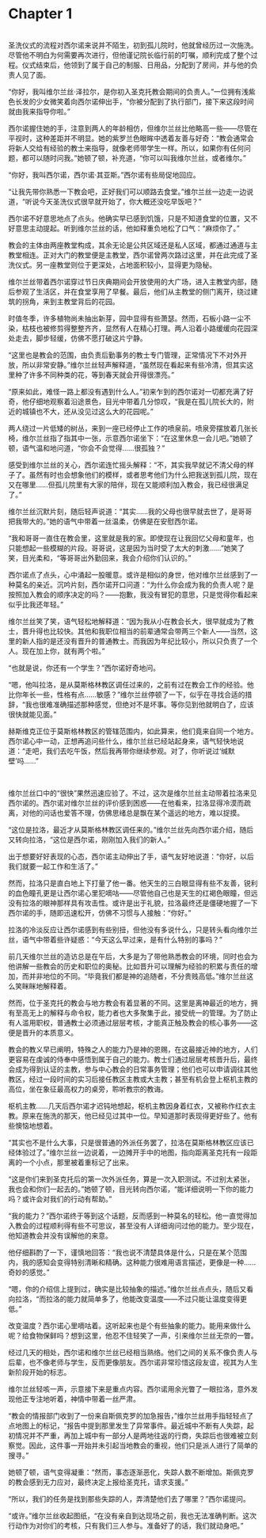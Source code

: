 # Chapter 1

<br>
圣洗仪式的流程对西尔诺来说并不陌生，初到孤儿院时，他就曾经历过一次施洗。尽管他不明白为何需要再次进行，但他谨记院长临行前的叮嘱，顺利完成了整个过程。仪式结束后，他领到了属于自己的制服、日用品，分配到了房间，并与他的负责人见了面。

“你好，我叫维尔兰丝·泽拉尔，是你初入圣克托教会期间的负责人。”一位拥有浅紫色长发的少女微笑着向西尔诺伸出手，“你被分配到了执行部门，接下来这段时间就由我来指导你啦。”

西尔诺握住她的手，注意到两人的年龄相仿，但维尔兰丝比他略高一些——尽管在平视时，这种差距并不明显。她的紫罗兰色眼眸中透着友善与好奇：“教会通常会将新人交给有经验的教士来指导，就像老师带学生一样。所以，如果你有任何问题，都可以随时问我。”她顿了顿，补充道，“你可以叫我维尔兰丝，或者维尔。”

“你好，我叫西尔诺，西尔诺·其亚斯。”西尔诺有些局促地回应。

“让我先带你熟悉一下教会吧，正好我们可以顺路去食堂。”维尔兰丝一边走一边说道，“听说今天圣洗仪式很早就开始了，你大概还没吃早饭吧？”

西尔诺不好意思地点了点头。他确实早已感到饥饿，只是不知道食堂的位置，又不好意思主动提起。听到维尔兰丝的话，他如释重负地松了口气：“麻烦你了。”

教会的主体由两座教堂构成，其余无论是公共区域还是私人区域，都通过通道与主教堂相连。正对大门的教堂便是主教堂，西尔诺曾两次路过这里，并在此完成了圣洗仪式。另一座教堂则位于更深处，占地面积较小，显得更为隐秘。

维尔兰丝带着西尔诺穿过节日庆典期间会开放使用的大广场，进入主教堂内部，随后参观了生活区，并在食堂享用了早餐。最后，他们从主教堂的侧门离开，绕过建筑的拐角，来到主教堂背后的花园。

时值冬季，许多植物尚未抽出新芽，园中显得有些萧瑟。然而，石板小路一尘不染，枯枝也被修剪得整整齐齐，显然有人在精心打理。两人沿着小路缓缓向花园深处走去，脚步轻缓，仿佛不愿打破这片宁静。

“这里也是教会的范围，由负责后勤事务的教士专门管理，正常情况下不对外开放，所以非常安静。”维尔兰丝轻声解释道，“虽然现在看起来有些冷清，但其实这里种了许多不同种类的花，等到春天就会开得很漂亮。”

“原来如此，难怪一路上都没有遇到什么人。”初来乍到的西尔诺对一切都充满了好奇，他仔细地观察着沿途景色，目光中带着几分惊叹，“我是在孤儿院长大的，附近的城镇也不大，还从没见过这么大的花园呢。”

两人绕过一片低矮的树丛，来到一座已经停止工作的喷泉前。喷泉旁摆放着几张长椅，维尔兰丝指了指其中一张，示意西尔诺坐下：“在这里休息一会儿吧。”她顿了顿，语气温和地问道，“你会不会觉得……很孤独？”

感受到维尔兰丝的关心，西尔诺连忙摇头解释：“不，其实我早就记不清父母的样子了。虽然有时也会想象他们的模样，或者思考他们为什么把我送到孤儿院，现在又在哪里……但孤儿院里有大家的陪伴，现在又能顺利加入教会，我已经很满足了。”

维尔兰丝沉默片刻，随后轻声说道：“其实……我的父母也很早就去世了，是哥哥把我带大的。”她的语气中带着一丝温柔，仿佛是在安慰西尔诺。

“我和哥哥一直住在教会里，这里就是我的家。即使现在让我回忆父母和童年，也只能想起一些模糊的片段。哥哥说，这是因为当时受了太大的刺激……”她笑了笑，目光柔和，“等哥哥出外勤回来，我会介绍你们认识的。”

西尔诺点了点头，心中涌起一股暖意。或许是相似的身世，他对维尔兰丝感到了一种莫名的亲近。沉吟片刻，西尔诺开口问道：“为什么你会成为我的负责人呢？是按照加入教会的顺序决定的吗？——抱歉，我没有冒犯的意思，只是觉得你看起来似乎比我还年轻。”

 维尔兰丝笑了笑，语气轻松地解释道：“因为我从小在教会长大，很早就成为了教士，晋升得也比较快。其他和我职位相当的前辈通常会带两三个新人——当然，这里的新人指的是还没有晋升的普通教士。而我因为年纪比较小，所以只负责了一个人。现在加上你，就有两个啦。”

“也就是说，你还有一个学生？”西尔诺好奇地问。

“嗯，他叫拉洛，是从莫斯格林教区调任过来的，之前有过在教会工作的经验。他比你年长一些，性格有点……敏感？”维尔兰丝停顿了一下，似乎在寻找合适的措辞，“我也很难准确描述那种感觉，但绝对不是坏事。等你见到他就明白了，应该很快就能见面。”

赫斯维克正位于莫斯格林教区的管辖范围内，如此算来，他们竟来自同一个地方。西尔诺心中一动，正想再追问些什么，维尔兰丝已经站起身来，语气轻快地说道：“走吧，我们去吃午饭，然后我再带你继续参观。对了，你听说过‘缄默壁’吗……”

<br>

维尔兰丝口中的“很快”果然迅速应验了。不过，这次是维尔兰丝主动带着拉洛来见西尔诺的。西尔诺对维尔兰丝的评价感到困惑——在他看来，拉洛显得冷漠而疏离，对他的问话也爱答不理，仿佛思绪总是飘在某个遥远的地方，难以捉摸。

“这位是拉洛，最近才从莫斯格林教区调任来的。”维尔兰丝先向西尔诺介绍，随后又转向拉洛，“这位是西尔诺，刚刚加入我们的新人。”

出于想要好好表现的心态，西尔诺主动伸出了手，语气友好地说道：“你好，以后我们就要一起工作和生活了。”

然而，拉洛只是直白地上下打量了他一番。他天生的三白眼显得有些不友善，锐利的血色瞳孔更是让西尔诺心里犯嘀咕——尽管他自己也是天生的红褐色眼瞳，但远没有拉洛的眼神那样具有攻击性。或许是出于礼貌，拉洛最终还是僵硬地握了一下西尔诺的手，随即迅速松开，仿佛不习惯与人接触：“你好。”

拉洛的冷淡反应让西尔诺感到有些别扭，但他没有多说什么，只是转头看向维尔兰丝，语气中带着些许疑惑：“今天这么早过来，是有什么特别的事吗？”

前几天维尔兰丝的造访总是在午后，大多是为了带他熟悉教会的环境，同时也会为他讲解一些教会的历史和职位的奥秘。比如晋升可以理解为经验的积累与责任的增加，而并非地位的不同。“毕竟我们都是神的追随者，不分贵贱高低。”维尔兰丝这么笑眯眯地解释着。

然而，位于圣克托的教会与地方教会有着显著的不同。这里是离神最近的地方，拥有至高无上的解释与命令权，能力者也大多聚集于此，接受统一的管理。为了防止有人滥用职权，普通教士必须通过层层考核，才能真正触及教会的核心事务——这便是晋升的本质意义。

教会的教义早已阐明，特殊之人的能力乃是神的恩赐，在这最接近神的地方，人们更容易在虔诚的侍奉中感悟到属于自己的能力。教士们通过层层考核晋升后，最终会成为得到认证的主教，参与中心教会的日常事务管理；他们也可以申请调往其他教区，经过一段时间的实习后接任教区主教或大主教；甚至有机会登上枢机主教的高位，坐在象征最高权力的桌旁，聆听教宗的教诲。

枢机主教……几天后西尔诺才迟钝地想起，枢机主教因身着红衣，又被称作红衣主教。原来在施洗的那天，他已经见过其中一位。早知道那时表现得更好些了。他有些懊恼地想着。

“其实也不是什么大事，只是很普通的外派任务罢了，拉洛在莫斯格林教区应该已经体验过了。”维尔兰丝一边说着，一边摊开手中的地图，指向距离圣克托有一段距离的一个小点，那里被着重标记了出来。

“这是你们来到圣克托后的第一次外派任务，算是一次入职测试。不过别太紧张，我也会和你们一起去的。”她顿了顿，目光转向西尔诺，“能详细说明一下你的能力吗？或许会对我们的行动有帮助。”

“我的能力？”西尔诺终于等到这个话题，反而感到一种莫名的轻松。他一直觉得加入教会的过程顺利得有些不可思议，甚至没有人详细询问过他的能力。至少现在，他知道教会并没有误解他的来意。

他仔细斟酌了一下，谨慎地回答：“我也说不清楚具体是什么，只是在某个范围内，我的感知会变得特别清晰和精确。这种能力很难用语言描述，更像是一种……奇妙的感觉。”

“嗯，你的介绍信上提到过，确实是比较抽象的描述。”维尔兰丝点点头，随后又看向拉洛，“而拉洛的能力就简单多了，他能改变温度——不过只能让温度变得更低。”

改变温度？西尔诺心里嘀咕着。这听起来也是个有些抽象的能力。能用来做什么呢？给食物保鲜吗？想到这里，他忍不住轻笑了一声，引来维尔兰丝无奈的一瞥。

经过几天的相处，西尔诺和维尔兰丝已经相当熟络。他们之间的关系不像负责人与后辈，也不像老师与学生，反而更像朋友。西尔诺非常珍惜这段友谊，视其为人生新阶段开始的标志。

维尔兰丝轻咳一声，示意接下来是重点内容。西尔诺用余光瞥了一眼拉洛，意外发现他正专注地听着，神情中带着一丝严肃。

“教会的情报部门收到了一份来自斯佩克罗的加急报告，”维尔兰丝用手指轻轻点了点地图上的标记，“报告中提到那里发生了异常事件。最近城中不断有人失踪，起初情况并不严重，再加上城中有一部分人是两地往返的行商，失踪后也很难被立刻察觉。因此，这件事一开始并未引起当地教会的重视，他们只是派人进行了简单的搜寻。”

她顿了顿，语气变得凝重：“然而，事态逐渐恶化，失踪人数不断增加。斯佩克罗的教会感到无力应对，最终决定上报给圣克托，请求支援。”

“所以，我们的任务是找到那些失踪的人，弄清楚他们去了哪里？”西尔诺提问。

“或许。”维尔兰丝收起图纸，“在没有亲自到达现场之前，我也无法准确判断。这次行动作为对你们的考核，只有我们三人参与。准备好了的话，我们就动身吧。”
